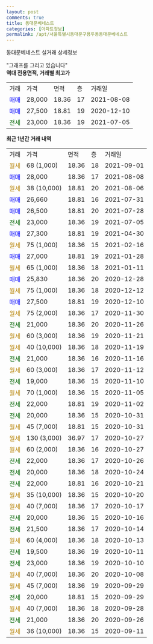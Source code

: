 ```yaml
---
layout: post
comments: true
title: 동대문베네스트
categories: [아파트정보]
permalink: /apt/서울특별시동대문구용두동동대문베네스트
---
```


동대문베네스트 실거래 상세정보

<script type="text/javascript">
  google.charts.load('current', {'packages':['line', 'corechart']});
  google.charts.setOnLoadCallback(drawChart);

  function drawChart() {
    var data = new google.visualization.DataTable();
    data.addColumn('date', '거래일');
    data.addColumn('number', "매매");
    data.addColumn('number', "전세");
    data.addColumn('number', "전매");

    data.addRows([[new Date(Date.parse("2021-09-01")), null, null, null], [new Date(Date.parse("2021-08-08")), 28000, null, null], [new Date(Date.parse("2021-08-06")), null, null, null], [new Date(Date.parse("2021-07-31")), 26660, null, null], [new Date(Date.parse("2021-07-28")), 26500, null, null], [new Date(Date.parse("2021-07-05")), null, 23000, null], [new Date(Date.parse("2021-04-30")), 27300, null, null], [new Date(Date.parse("2021-02-16")), null, null, null], [new Date(Date.parse("2021-01-28")), 27000, null, null], [new Date(Date.parse("2021-01-11")), null, null, null], [new Date(Date.parse("2020-12-28")), 25830, null, null], [new Date(Date.parse("2020-12-12")), null, null, null], [new Date(Date.parse("2020-12-10")), 27500, null, null], [new Date(Date.parse("2020-11-30")), null, null, null], [new Date(Date.parse("2020-11-26")), null, 21000, null], [new Date(Date.parse("2020-11-21")), null, null, null], [new Date(Date.parse("2020-11-19")), null, null, null], [new Date(Date.parse("2020-11-16")), null, 21000, null], [new Date(Date.parse("2020-11-12")), null, null, null], [new Date(Date.parse("2020-11-10")), null, 19000, null], [new Date(Date.parse("2020-11-05")), null, null, null], [new Date(Date.parse("2020-11-02")), null, 22000, null], [new Date(Date.parse("2020-10-31")), null, 20000, null], [new Date(Date.parse("2020-10-31")), null, null, null], [new Date(Date.parse("2020-10-27")), null, null, null], [new Date(Date.parse("2020-10-27")), null, null, null], [new Date(Date.parse("2020-10-26")), null, 22000, null], [new Date(Date.parse("2020-10-24")), null, 20000, null], [new Date(Date.parse("2020-10-21")), null, 22000, null], [new Date(Date.parse("2020-10-20")), null, null, null], [new Date(Date.parse("2020-10-17")), null, null, null], [new Date(Date.parse("2020-10-16")), null, 20000, null], [new Date(Date.parse("2020-10-14")), null, 21500, null], [new Date(Date.parse("2020-10-13")), null, null, null], [new Date(Date.parse("2020-10-11")), null, 19500, null], [new Date(Date.parse("2020-10-10")), null, 23000, null], [new Date(Date.parse("2020-10-08")), null, null, null], [new Date(Date.parse("2020-09-29")), null, null, null], [new Date(Date.parse("2020-09-29")), null, 20000, null], [new Date(Date.parse("2020-09-28")), null, null, null], [new Date(Date.parse("2020-09-26")), null, 21000, null], [new Date(Date.parse("2020-09-11")), null, null, null]]);

    var options = {
      hAxis: {
        format: 'yyyy/MM/dd'
      },    
      lineWidth: 0,
      pointsVisible: true,    
      title: '최근 1년간 유형별 실거래가 분포',
      legend: { position: 'bottom' }
    };

    var formatter = new google.visualization.NumberFormat({pattern:'###,###'} );
    formatter.format(data, 1);
    formatter.format(data, 2);
    
    setTimeout(function() {
        var chart = new google.visualization.LineChart(document.getElementById('columnchart_material'));
        chart.draw(data, (options));
        document.getElementById('loading').style.display = 'none';
    }, 200);
  }
</script>


<div id="loading" style="z-index:20; display: block; margin-left: 0px">"그래프를 그리고 있습니다"</div>
<div id="columnchart_material" style="width: 95%; margin-left: 0px; display: block"></div>
<!-- contents start -->
<b>역대 전용면적, 거래별 최고가</b>
<table class="sortable">
    <tr>
      <td>거래</td>
      <td>가격</td>
      <td>면적</td>
      <td>층</td>
      <td>거래일</td>
    </tr>
        <tr>
          <td><a style="color: blue">매매</a></td>
          <td>28,000</td>
          <td>18.36</td>
          <td>17</td>
          <td>2021-08-08</td>
        </tr>            <tr>
          <td><a style="color: blue">매매</a></td>
          <td>27,500</td>
          <td>18.81</td>
          <td>19</td>
          <td>2020-12-10</td>
        </tr>        
        <tr>
              <td><a style="color: darkgreen">전세</a></td>
              <td>23,000</td>
              <td>18.36</td>
              <td>19</td>
              <td>2021-07-05</td>
            </tr>        
    
</table>

<b>최근 1년간 거래 내역</b>

<table class="sortable">
    <tr>
      <td>거래</td>
      <td>가격</td>
      <td>면적</td>
      <td>층</td>
      <td>거래일</td>
    </tr>
    <tr>
      <td><a style="color: darkgoldenrod">월세</a></td>
      <td>68 (1,000)</td>
      <td>18.36</td>
      <td>18</td>
      <td>2021-09-01</td>
    </tr>          <tr>
      <td><a style="color: blue">매매</a></td>
      <td>28,000</td>
      <td>18.36</td>
      <td>17</td>
      <td>2021-08-08</td>
    </tr>          <tr>
      <td><a style="color: darkgoldenrod">월세</a></td>
      <td>38 (10,000)</td>
      <td>18.81</td>
      <td>20</td>
      <td>2021-08-06</td>
    </tr>          <tr>
      <td><a style="color: blue">매매</a></td>
      <td>26,660</td>
      <td>18.81</td>
      <td>16</td>
      <td>2021-07-31</td>
    </tr>          <tr>
      <td><a style="color: blue">매매</a></td>
      <td>26,500</td>
      <td>18.81</td>
      <td>20</td>
      <td>2021-07-28</td>
    </tr>          <tr>
      <td><a style="color: darkgreen">전세</a></td>
      <td>23,000</td>
      <td>18.36</td>
      <td>19</td>
      <td>2021-07-05</td>
    </tr>          <tr>
      <td><a style="color: blue">매매</a></td>
      <td>27,300</td>
      <td>18.81</td>
      <td>19</td>
      <td>2021-04-30</td>
    </tr>          <tr>
      <td><a style="color: darkgoldenrod">월세</a></td>
      <td>75 (1,000)</td>
      <td>18.36</td>
      <td>15</td>
      <td>2021-02-16</td>
    </tr>          <tr>
      <td><a style="color: blue">매매</a></td>
      <td>27,000</td>
      <td>18.81</td>
      <td>19</td>
      <td>2021-01-28</td>
    </tr>          <tr>
      <td><a style="color: darkgoldenrod">월세</a></td>
      <td>65 (1,000)</td>
      <td>18.36</td>
      <td>18</td>
      <td>2021-01-11</td>
    </tr>          <tr>
      <td><a style="color: blue">매매</a></td>
      <td>25,830</td>
      <td>18.36</td>
      <td>20</td>
      <td>2020-12-28</td>
    </tr>          <tr>
      <td><a style="color: darkgoldenrod">월세</a></td>
      <td>75 (1,000)</td>
      <td>18.36</td>
      <td>18</td>
      <td>2020-12-12</td>
    </tr>          <tr>
      <td><a style="color: blue">매매</a></td>
      <td>27,500</td>
      <td>18.81</td>
      <td>19</td>
      <td>2020-12-10</td>
    </tr>          <tr>
      <td><a style="color: darkgoldenrod">월세</a></td>
      <td>75 (2,000)</td>
      <td>18.36</td>
      <td>17</td>
      <td>2020-11-30</td>
    </tr>          <tr>
      <td><a style="color: darkgreen">전세</a></td>
      <td>21,000</td>
      <td>18.36</td>
      <td>20</td>
      <td>2020-11-26</td>
    </tr>          <tr>
      <td><a style="color: darkgoldenrod">월세</a></td>
      <td>60 (3,000)</td>
      <td>18.36</td>
      <td>19</td>
      <td>2020-11-21</td>
    </tr>          <tr>
      <td><a style="color: darkgoldenrod">월세</a></td>
      <td>40 (10,000)</td>
      <td>18.36</td>
      <td>18</td>
      <td>2020-11-19</td>
    </tr>          <tr>
      <td><a style="color: darkgreen">전세</a></td>
      <td>21,000</td>
      <td>18.36</td>
      <td>16</td>
      <td>2020-11-16</td>
    </tr>          <tr>
      <td><a style="color: darkgoldenrod">월세</a></td>
      <td>60 (3,000)</td>
      <td>18.36</td>
      <td>17</td>
      <td>2020-11-12</td>
    </tr>          <tr>
      <td><a style="color: darkgreen">전세</a></td>
      <td>19,000</td>
      <td>18.36</td>
      <td>15</td>
      <td>2020-11-10</td>
    </tr>          <tr>
      <td><a style="color: darkgoldenrod">월세</a></td>
      <td>70 (1,000)</td>
      <td>18.36</td>
      <td>15</td>
      <td>2020-11-05</td>
    </tr>          <tr>
      <td><a style="color: darkgreen">전세</a></td>
      <td>22,000</td>
      <td>18.81</td>
      <td>19</td>
      <td>2020-11-02</td>
    </tr>          <tr>
      <td><a style="color: darkgreen">전세</a></td>
      <td>20,000</td>
      <td>18.36</td>
      <td>15</td>
      <td>2020-10-31</td>
    </tr>          <tr>
      <td><a style="color: darkgoldenrod">월세</a></td>
      <td>45 (7,000)</td>
      <td>18.81</td>
      <td>15</td>
      <td>2020-10-31</td>
    </tr>          <tr>
      <td><a style="color: darkgoldenrod">월세</a></td>
      <td>130 (3,000)</td>
      <td>36.97</td>
      <td>17</td>
      <td>2020-10-27</td>
    </tr>          <tr>
      <td><a style="color: darkgoldenrod">월세</a></td>
      <td>60 (2,000)</td>
      <td>18.36</td>
      <td>16</td>
      <td>2020-10-27</td>
    </tr>          <tr>
      <td><a style="color: darkgreen">전세</a></td>
      <td>22,000</td>
      <td>18.36</td>
      <td>17</td>
      <td>2020-10-26</td>
    </tr>          <tr>
      <td><a style="color: darkgreen">전세</a></td>
      <td>20,000</td>
      <td>18.36</td>
      <td>18</td>
      <td>2020-10-24</td>
    </tr>          <tr>
      <td><a style="color: darkgreen">전세</a></td>
      <td>22,000</td>
      <td>18.81</td>
      <td>16</td>
      <td>2020-10-21</td>
    </tr>          <tr>
      <td><a style="color: darkgoldenrod">월세</a></td>
      <td>35 (10,000)</td>
      <td>18.36</td>
      <td>15</td>
      <td>2020-10-20</td>
    </tr>          <tr>
      <td><a style="color: darkgoldenrod">월세</a></td>
      <td>40 (7,000)</td>
      <td>18.36</td>
      <td>17</td>
      <td>2020-10-17</td>
    </tr>          <tr>
      <td><a style="color: darkgreen">전세</a></td>
      <td>20,000</td>
      <td>18.36</td>
      <td>15</td>
      <td>2020-10-16</td>
    </tr>          <tr>
      <td><a style="color: darkgreen">전세</a></td>
      <td>21,500</td>
      <td>18.36</td>
      <td>17</td>
      <td>2020-10-14</td>
    </tr>          <tr>
      <td><a style="color: darkgoldenrod">월세</a></td>
      <td>60 (4,000)</td>
      <td>18.36</td>
      <td>18</td>
      <td>2020-10-13</td>
    </tr>          <tr>
      <td><a style="color: darkgreen">전세</a></td>
      <td>19,500</td>
      <td>18.36</td>
      <td>19</td>
      <td>2020-10-11</td>
    </tr>          <tr>
      <td><a style="color: darkgreen">전세</a></td>
      <td>23,000</td>
      <td>18.36</td>
      <td>19</td>
      <td>2020-10-10</td>
    </tr>          <tr>
      <td><a style="color: darkgoldenrod">월세</a></td>
      <td>40 (7,000)</td>
      <td>18.36</td>
      <td>20</td>
      <td>2020-10-08</td>
    </tr>          <tr>
      <td><a style="color: darkgoldenrod">월세</a></td>
      <td>45 (7,000)</td>
      <td>18.36</td>
      <td>19</td>
      <td>2020-09-29</td>
    </tr>          <tr>
      <td><a style="color: darkgreen">전세</a></td>
      <td>20,000</td>
      <td>18.81</td>
      <td>15</td>
      <td>2020-09-29</td>
    </tr>          <tr>
      <td><a style="color: darkgoldenrod">월세</a></td>
      <td>40 (7,000)</td>
      <td>18.36</td>
      <td>18</td>
      <td>2020-09-28</td>
    </tr>          <tr>
      <td><a style="color: darkgreen">전세</a></td>
      <td>21,000</td>
      <td>18.36</td>
      <td>20</td>
      <td>2020-09-26</td>
    </tr>          <tr>
      <td><a style="color: darkgoldenrod">월세</a></td>
      <td>36 (10,000)</td>
      <td>18.36</td>
      <td>15</td>
      <td>2020-09-11</td>
    </tr>      </table>
<!-- contents end -->    

